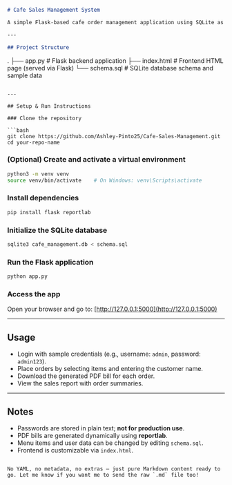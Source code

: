
```markdown
# Cafe Sales Management System

A simple Flask-based cafe order management application using SQLite as the database and a basic HTML frontend. This app allows you to place orders, generate PDF bills, and view sales reports.

---

## Project Structure

```

.
├── app.py           # Flask backend application
├── index.html       # Frontend HTML page (served via Flask)
└── schema.sql       # SQLite database schema and sample data

````

---

## Setup & Run Instructions

### Clone the repository

```bash
git clone https://github.com/Ashley-Pinto25/Cafe-Sales-Management.git
cd your-repo-name
````

### (Optional) Create and activate a virtual environment

```bash
python3 -m venv venv
source venv/bin/activate    # On Windows: venv\Scripts\activate
```

### Install dependencies

```bash
pip install flask reportlab
```

### Initialize the SQLite database

```bash
sqlite3 cafe_management.db < schema.sql
```

### Run the Flask application

```bash
python app.py
```

### Access the app

Open your browser and go to:
[http://127.0.0.1:5000](http://127.0.0.1:5000)

---

## Usage

* Login with sample credentials (e.g., username: `admin`, password: `admin123`).
* Place orders by selecting items and entering the customer name.
* Download the generated PDF bill for each order.
* View the sales report with order summaries.

---

## Notes

* Passwords are stored in plain text; **not for production use**.
* PDF bills are generated dynamically using **reportlab**.
* Menu items and user data can be changed by editing `schema.sql`.
* Frontend is customizable via `index.html`.

```

No YAML, no metadata, no extras — just pure Markdown content ready to go. Let me know if you want me to send the raw `.md` file too!
```
